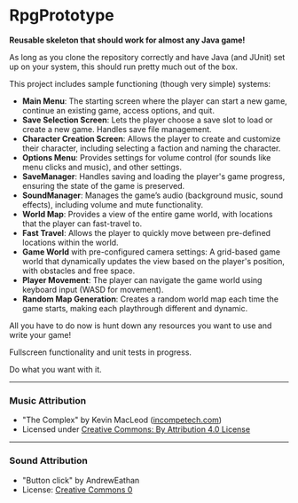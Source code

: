 # RpgPrototype

**Reusable skeleton that should work for almost any Java game!**

As long as you clone the repository correctly and have Java (and JUnit) set up on your system, this should run pretty much out of the box.

This project includes sample functioning (though very simple) systems:

- **Main Menu**: The starting screen where the player can start a new game, continue an existing game, access options, and quit.
- **Save Selection Screen**: Lets the player choose a save slot to load or create a new game. Handles save file management.
- **Character Creation Screen**: Allows the player to create and customize their character, including selecting a faction and naming the character.
- **Options Menu**: Provides settings for volume control (for sounds like menu clicks and music), and other settings.
- **SaveManager**: Handles saving and loading the player's game progress, ensuring the state of the game is preserved.
- **SoundManager**: Manages the game’s audio (background music, sound effects), including volume and mute functionality.
- **World Map**: Provides a view of the entire game world, with locations that the player can fast-travel to.
- **Fast Travel**: Allows the player to quickly move between pre-defined locations within the world.
- **Game World** with pre-configured camera settings: A grid-based game world that dynamically updates the view based on the player's position, with obstacles and free space.
- **Player Movement**: The player can navigate the game world using keyboard input (WASD for movement).
- **Random Map Generation**: Creates a random world map each time the game starts, making each playthrough different and dynamic.

All you have to do now is hunt down any resources you want to use and write your game!

Fullscreen functionality and unit tests in progress.

Do what you want with it.

---

### **Music Attribution**
- "The Complex" by Kevin MacLeod ([incompetech.com](https://incompetech.com))
- Licensed under [Creative Commons: By Attribution 4.0 License](http://creativecommons.org/licenses/by/4.0/)

---

### **Sound Attribution**
- "Button click" by AndrewEathan
- License: [Creative Commons 0](https://freesound.org/s/538727/)
